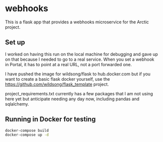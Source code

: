 # webhooks

This is a flask app that provides a webhooks microservice
for the Arctic project.

## Set up

I worked on having this run on the local machine for debugging
and gave up on that because I needed to go to a real service.
When you set a webhook in Portal, it has to point at a real URL,
not a port forwarded one.

I have pushed the image for wildsong/flask to hub.docker.com but 
if you want to create a basic flask docker yourself, 
use the https://github.com/wildsong/flask_template project.

project_requirements.txt currently has a few packages that I am
not using here yet but anticipate needing any day now, including
pandas and sqlalchemy.

## Running in Docker for testing

```bash
docker-compose build
docker-compose up -d
```
